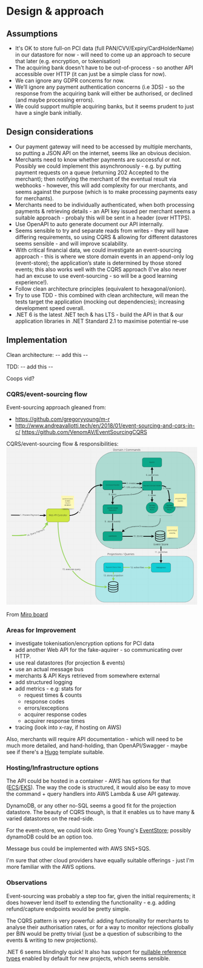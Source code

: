 # Design & approach

## Assumptions

* It's OK to store full-on PCI data (full PAN/CVV/Expiry/CardHolderName) in our datastore for now - will need to come up an approach to secure that later (e.g. encryption, or tokenisation)
* The acquiring bank doesn't have to be out-of-process - so another API accessible over HTTP (it can just be a simple class for now).
* We can ignore any GDPR concerns for now.
* We’ll ignore any payment authentication concerns (i.e 3DS) - so the response from the acquiring bank will either be authorised, or declined (and maybe processing errors).
* We could support multiple acquiring banks, but it seems prudent to just have a single bank initially.
  

## Design considerations

* Our payment gateway will need to be accessed by multiple merchants, so putting a JSON API on the internet, seems like an obvious decision.
* Merchants need to know whether payments are successful or not. Possibly we could implement this asynchronously - e.g. by putting payment requests on a queue (returning 202 Accepted to the merchant); then notifying the merchant of the eventual result via webhooks - however, this will add complexity for our merchants, and seems against the purpose (which is to make processing payments easy for merchants).
* Merchants need to be individually authenticated, when both processing payments & retrieving details - an API key issued per merchant seems a suitable approach - probaly this will be sent in a header (over HTTPS).
* Use OpenAPI to auto generate document our API internally.
* Seems sensible to try and separate reads from writes - they will have differing requirements, so using CQRS & allowing for different datastores seems sensible - and will improve scalability.
* With critical financial data, we could investigate an event-sourcing approach - this is where we store domain events in an append-only log (event-store); the application’s state is determined by those stored events;  this also works well with the CQRS approach (I've also never had an excuse to use event-sourcing - so will be a good learning experience!).
* Follow clean architecture principles (equivalent to hexagonal/onion).
* Try to use TDD - this combined with clean architecture, will mean the tests target the application (mocking out dependencies); increasing development speed overall.
* .NET 6 is the latest .NET tech & has LTS - build the API in that & our application libraries in .NET Standard 2.1 to maximise potential re-use


## Implementation

Clean architecture: -- add this -- 

TDD:  -- add this -- 

Coops vid?

### CQRS/event-sourcing flow 

Event-sourcing approach gleaned from:
* https://github.com/gregoryyoung/m-r  
* http://www.andreavallotti.tech/en/2018/01/event-sourcing-and-cqrs-in-c/ https://github.com/VenomAV/EventSourcingCQRS



CQRS/event-sourcing flow & responsibilities:
![flow](flow.png)

From [Miro board](https://miro.com/app/board/uXjVOP8QxT8=/?invite_link_id=60414425877)



### Areas for Improvement
* investigate tokenisation/encryption options for PCI data
* add another Web API for the fake-aquirer - so communicating over HTTP.
* use real datastores (for projection & events)
* use an actual message bus
* merchants & API Keys retrieved from somewhere external
* add structured logging
* add metrics - e.g: stats for
  * request times & counts
  * response codes
  * errors/exceptions
  * acquirer response codes
  * acquirer response times
* tracing (look into x-ray, if hosting on AWS)

Also, merchants will require API documentation - which will need to be much more detailed, and hand-holding, than OpenAPI/Swagger - maybe see if there's a [Hugo](https://gohugo.io/) template suitable.

### Hosting/Infrastructure options

The API could be hosted in a container - AWS has options for that ([ECS](https://aws.amazon.com/ecs/)/[EKS](https://aws.amazon.com/eks/)).  The way the code is structured, it would also be easy to move the command + query handlers into AWS Lambda & use API gateway.

DynamoDB, or any other no-SQL seems a good fit for the projection datastore. The beauty of CQRS though, is that it enables us to have many & varied datastores on the read-side.

For the event-store, we could look into Greg Young's [EventStore](https://www.eventstore.com/eventstoredb); possibly dynamoDB could be an option too.

Message bus could be implemented with AWS SNS+SQS.

I'm sure that other cloud providers have equally suitable offerings - just I'm more familiar with the AWS options.


### Observations

Event-sourcing was probably a step too far, given the initial requirements;  it does however lend itself to extending the functionality - e.g. adding refund/capture endpoints would be pretty simple.

The CQRS pattern is very powerful: adding functionality for merchants to analyse their authorisation rates, or for a way to monitor rejections globally per BIN would be pretty trivial (just be a question of subscribing to the events & writing to new projections).

.NET 6 seems blindingly quick! It also has support for [nullable reference types](https://docs.microsoft.com/en-us/dotnet/csharp/nullable-references) enabled by default for new projects, which seems sensible. 
